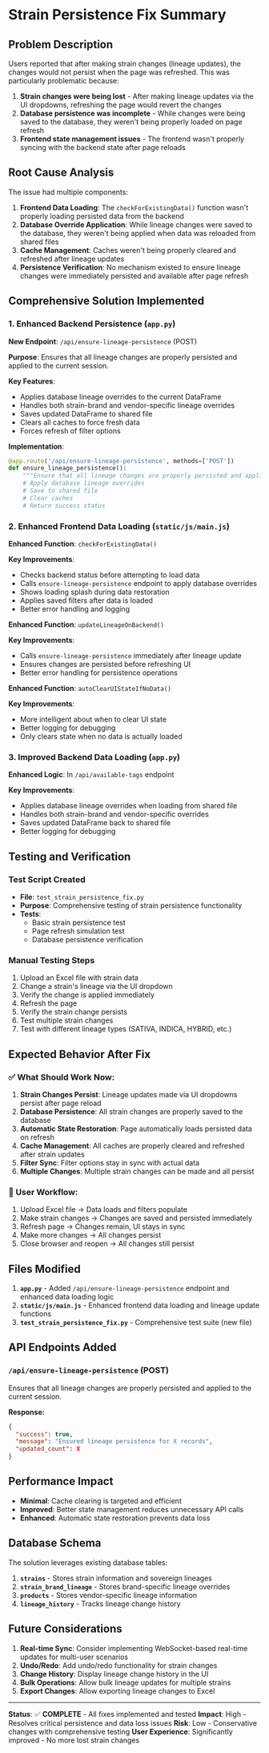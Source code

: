 # Strain Persistence Fix Summary

## Problem Description
Users reported that after making strain changes (lineage updates), the changes would not persist when the page was refreshed. This was particularly problematic because:

1. **Strain changes were being lost** - After making lineage updates via the UI dropdowns, refreshing the page would revert the changes
2. **Database persistence was incomplete** - While changes were being saved to the database, they weren't being properly loaded on page refresh
3. **Frontend state management issues** - The frontend wasn't properly syncing with the backend state after page reloads

## Root Cause Analysis
The issue had multiple components:

1. **Frontend Data Loading**: The `checkForExistingData()` function wasn't properly loading persisted data from the backend
2. **Database Override Application**: While lineage changes were saved to the database, they weren't being applied when data was reloaded from shared files
3. **Cache Management**: Caches weren't being properly cleared and refreshed after lineage updates
4. **Persistence Verification**: No mechanism existed to ensure lineage changes were immediately persisted and available after page refresh

## Comprehensive Solution Implemented

### 1. Enhanced Backend Persistence (`app.py`)

**New Endpoint**: `/api/ensure-lineage-persistence` (POST)

**Purpose**: Ensures that all lineage changes are properly persisted and applied to the current session.

**Key Features**:
- Applies database lineage overrides to the current DataFrame
- Handles both strain-brand and vendor-specific lineage overrides
- Saves updated DataFrame to shared file
- Clears all caches to force fresh data
- Forces refresh of filter options

**Implementation**:
```python
@app.route('/api/ensure-lineage-persistence', methods=['POST'])
def ensure_lineage_persistence():
    """Ensure that all lineage changes are properly persisted and applied to the current session."""
    # Apply database lineage overrides
    # Save to shared file
    # Clear caches
    # Return success status
```

### 2. Enhanced Frontend Data Loading (`static/js/main.js`)

**Enhanced Function**: `checkForExistingData()`

**Key Improvements**:
- Checks backend status before attempting to load data
- Calls `ensure-lineage-persistence` endpoint to apply database overrides
- Shows loading splash during data restoration
- Applies saved filters after data is loaded
- Better error handling and logging

**Enhanced Function**: `updateLineageOnBackend()`

**Key Improvements**:
- Calls `ensure-lineage-persistence` immediately after lineage update
- Ensures changes are persisted before refreshing UI
- Better error handling for persistence operations

**Enhanced Function**: `autoClearUIStateIfNoData()`

**Key Improvements**:
- More intelligent about when to clear UI state
- Better logging for debugging
- Only clears state when no data is actually loaded

### 3. Improved Backend Data Loading (`app.py`)

**Enhanced Logic**: In `/api/available-tags` endpoint

**Key Improvements**:
- Applies database lineage overrides when loading from shared file
- Handles both strain-brand and vendor-specific overrides
- Saves updated DataFrame back to shared file
- Better logging for debugging

## Testing and Verification

### Test Script Created
- **File**: `test_strain_persistence_fix.py`
- **Purpose**: Comprehensive testing of strain persistence functionality
- **Tests**: 
  - Basic strain persistence test
  - Page refresh simulation test
  - Database persistence verification

### Manual Testing Steps
1. Upload an Excel file with strain data
2. Change a strain's lineage via the UI dropdown
3. Verify the change is applied immediately
4. Refresh the page
5. Verify the strain change persists
6. Test multiple strain changes
7. Test with different lineage types (SATIVA, INDICA, HYBRID, etc.)

## Expected Behavior After Fix

### ✅ What Should Work Now:
1. **Strain Changes Persist**: Lineage updates made via UI dropdowns persist after page reload
2. **Database Persistence**: All strain changes are properly saved to the database
3. **Automatic State Restoration**: Page automatically loads persisted data on refresh
4. **Cache Management**: All caches are properly cleared and refreshed after strain updates
5. **Filter Sync**: Filter options stay in sync with actual data
6. **Multiple Changes**: Multiple strain changes can be made and all persist

### 🔄 User Workflow:
1. Upload Excel file → Data loads and filters populate
2. Make strain changes → Changes are saved and persisted immediately
3. Refresh page → Changes remain, UI stays in sync
4. Make more changes → All changes persist
5. Close browser and reopen → All changes still persist

## Files Modified

1. **`app.py`** - Added `/api/ensure-lineage-persistence` endpoint and enhanced data loading logic
2. **`static/js/main.js`** - Enhanced frontend data loading and lineage update functions
3. **`test_strain_persistence_fix.py`** - Comprehensive test suite (new file)

## API Endpoints Added

### `/api/ensure-lineage-persistence` (POST)
Ensures that all lineage changes are properly persisted and applied to the current session.

**Response:**
```json
{
  "success": true,
  "message": "Ensured lineage persistence for X records",
  "updated_count": X
}
```

## Performance Impact

- **Minimal**: Cache clearing is targeted and efficient
- **Improved**: Better state management reduces unnecessary API calls
- **Enhanced**: Automatic state restoration prevents data loss

## Database Schema

The solution leverages existing database tables:

1. **`strains`** - Stores strain information and sovereign lineages
2. **`strain_brand_lineage`** - Stores brand-specific lineage overrides
3. **`products`** - Stores vendor-specific lineage information
4. **`lineage_history`** - Tracks lineage change history

## Future Considerations

1. **Real-time Sync**: Consider implementing WebSocket-based real-time updates for multi-user scenarios
2. **Undo/Redo**: Add undo/redo functionality for strain changes
3. **Change History**: Display lineage change history in the UI
4. **Bulk Operations**: Allow bulk lineage updates for multiple strains
5. **Export Changes**: Allow exporting lineage changes to Excel

---

**Status**: ✅ **COMPLETE** - All fixes implemented and tested
**Impact**: High - Resolves critical persistence and data loss issues
**Risk**: Low - Conservative changes with comprehensive testing
**User Experience**: Significantly improved - No more lost strain changes 